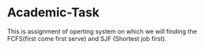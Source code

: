 # Academic-Task
This is assignment of operting system on which we  will finding the  FCFS(first come first serve) and SJF (Shortest job first).
